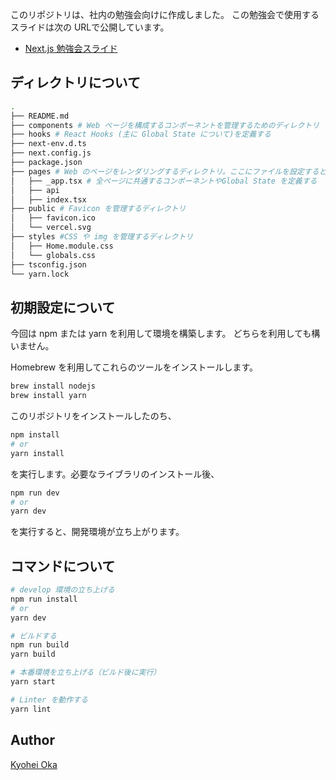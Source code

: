 
このリポジトリは、社内の勉強会向けに作成しました。
この勉強会で使用するスライドは次の URLで公開しています。

- [Next.js 勉強会スライド](https://docs.google.com/presentation/d/1hg1CceXfQ9etW0eu8FF8BzbuLHIdDwIWxsMQ0CDd_KE/edit?usp=sharing)

## ディレクトリについて

```bash
.
├── README.md
├── components # Web ページを構成するコンポーネントを管理するためのディレクトリ
├── hooks # React Hooks (主に Global State について)を定義する
├── next-env.d.ts
├── next.config.js
├── package.json 
├── pages # Web のページをレンダリングするディレクトリ。ここにファイルを設定すると自動でrouting が定義される。
│   ├── _app.tsx # 全ページに共通するコンポーネントやGlobal State を定義する
│   ├── api
│   ├── index.tsx
├── public # Favicon を管理するディレクトリ
│   ├── favicon.ico
│   └── vercel.svg
├── styles #CSS や img を管理するディレクトリ
│   ├── Home.module.css
│   └── globals.css
├── tsconfig.json
└── yarn.lock
```

## 初期設定について

今回は npm または yarn を利用して環境を構築します。
どちらを利用しても構いません。

Homebrew を利用してこれらのツールをインストールします。

```bash
brew install nodejs 
brew install yarn 
```

このリポジトリをインストールしたのち、

```bash
npm install 
# or 
yarn install
```

を実行します。必要なライブラリのインストール後、

```bash 
npm run dev
# or 
yarn dev
```
を実行すると、開発環境が立ち上がります。

## コマンドについて

```bash
# develop 環境の立ち上げる
npm run install 
# or 
yarn dev

# ビルドする
npm run build
yarn build

# 本番環境を立ち上げる（ビルド後に実行）
yarn start 

# Linter を動作する
yarn lint
```

## Author
[Kyohei Oka](https://github.com/okakyo)
